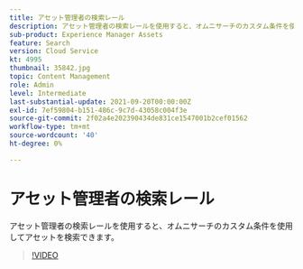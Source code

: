 ```yaml
---
title: アセット管理者の検索レール
description: アセット管理者の検索レールを使用すると、オムニサーチのカスタム条件を使用してアセットを検索できます。
sub-product: Experience Manager Assets
feature: Search
version: Cloud Service
kt: 4995
thumbnail: 35842.jpg
topic: Content Management
role: Admin
level: Intermediate
last-substantial-update: 2021-09-20T00:00:00Z
exl-id: 7ef59804-b151-486c-9c7d-43058c004f3e
source-git-commit: 2f02a4e202390434de831ce1547001b2cef01562
workflow-type: tm+mt
source-wordcount: '40'
ht-degree: 0%

---
```


# アセット管理者の検索レール

アセット管理者の検索レールを使用すると、オムニサーチのカスタム条件を使用してアセットを検索できます。

>[!VIDEO](https://video.tv.adobe.com/v/35842/?quality=12&learn=on&hidetitle=true)
